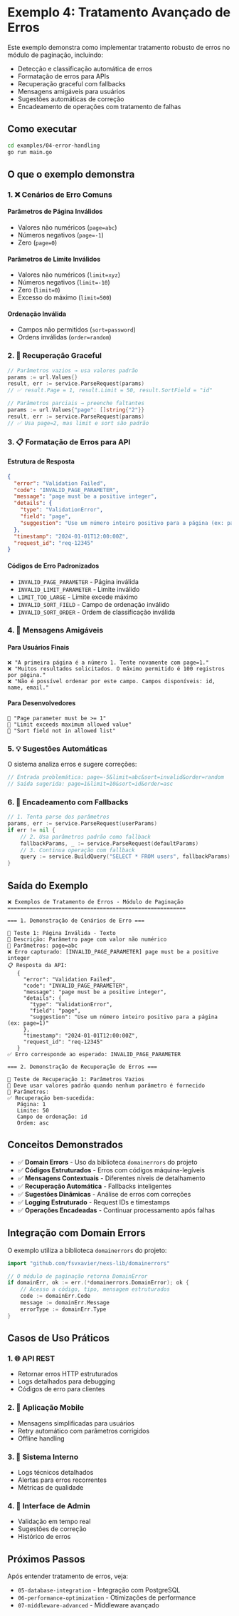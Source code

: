 # Exemplo 4: Tratamento Avançado de Erros

Este exemplo demonstra como implementar tratamento robusto de erros no módulo de paginação, incluindo:

- Detecção e classificação automática de erros
- Formatação de erros para APIs
- Recuperação graceful com fallbacks
- Mensagens amigáveis para usuários
- Sugestões automáticas de correção
- Encadeamento de operações com tratamento de falhas

## Como executar

```bash
cd examples/04-error-handling
go run main.go
```

## O que o exemplo demonstra

### 1. ❌ Cenários de Erro Comuns

#### Parâmetros de Página Inválidos
- Valores não numéricos (`page=abc`)
- Números negativos (`page=-1`)  
- Zero (`page=0`)

#### Parâmetros de Limite Inválidos
- Valores não numéricos (`limit=xyz`)
- Números negativos (`limit=-10`)
- Zero (`limit=0`)
- Excesso do máximo (`limit=500`)

#### Ordenação Inválida
- Campos não permitidos (`sort=password`)
- Ordens inválidas (`order=random`)

### 2. 🔄 Recuperação Graceful

```go
// Parâmetros vazios → usa valores padrão
params := url.Values{}
result, err := service.ParseRequest(params)
// ✅ result.Page = 1, result.Limit = 50, result.SortField = "id"

// Parâmetros parciais → preenche faltantes
params := url.Values{"page": []string{"2"}}
result, err := service.ParseRequest(params)
// ✅ Usa page=2, mas limit e sort são padrão
```

### 3. 📋 Formatação de Erros para API

#### Estrutura de Resposta
```json
{
  "error": "Validation Failed",
  "code": "INVALID_PAGE_PARAMETER", 
  "message": "page must be a positive integer",
  "details": {
    "type": "ValidationError",
    "field": "page",
    "suggestion": "Use um número inteiro positivo para a página (ex: page=1)"
  },
  "timestamp": "2024-01-01T12:00:00Z",
  "request_id": "req-12345"
}
```

#### Códigos de Erro Padronizados
- `INVALID_PAGE_PARAMETER` - Página inválida
- `INVALID_LIMIT_PARAMETER` - Limite inválido  
- `LIMIT_TOO_LARGE` - Limite excede máximo
- `INVALID_SORT_FIELD` - Campo de ordenação inválido
- `INVALID_SORT_ORDER` - Ordem de classificação inválida

### 4. 👤 Mensagens Amigáveis

#### Para Usuários Finais
```
❌ "A primeira página é a número 1. Tente novamente com page=1."
❌ "Muitos resultados solicitados. O máximo permitido é 100 registros por página."
❌ "Não é possível ordenar por este campo. Campos disponíveis: id, name, email."
```

#### Para Desenvolvedores
```
🔧 "Page parameter must be >= 1"
🔧 "Limit exceeds maximum allowed value" 
🔧 "Sort field not in allowed list"
```

### 5. 💡 Sugestões Automáticas

O sistema analiza erros e sugere correções:

```go
// Entrada problemática: page=-5&limit=abc&sort=invalid&order=random
// Saída sugerida: page=1&limit=10&sort=id&order=asc
```

### 6. 🔗 Encadeamento com Fallbacks

```go
// 1. Tenta parse dos parâmetros
params, err := service.ParseRequest(userParams)
if err != nil {
    // 2. Usa parâmetros padrão como fallback
    fallbackParams, _ := service.ParseRequest(defaultParams)
    // 3. Continua operação com fallback
    query := service.BuildQuery("SELECT * FROM users", fallbackParams)
}
```

## Saída do Exemplo

```
❌ Exemplos de Tratamento de Erros - Módulo de Paginação
========================================================

=== 1. Demonstração de Cenários de Erro ===

🧪 Teste 1: Página Inválida - Texto
📝 Descrição: Parâmetro page com valor não numérico
🔗 Parâmetros: page=abc
❌ Erro capturado: [INVALID_PAGE_PARAMETER] page must be a positive integer
📋 Resposta da API:
   {
     "error": "Validation Failed",
     "code": "INVALID_PAGE_PARAMETER",
     "message": "page must be a positive integer",
     "details": {
       "type": "ValidationError", 
       "field": "page",
       "suggestion": "Use um número inteiro positivo para a página (ex: page=1)"
     },
     "timestamp": "2024-01-01T12:00:00Z",
     "request_id": "req-12345"
   }
✅ Erro corresponde ao esperado: INVALID_PAGE_PARAMETER

=== 2. Demonstração de Recuperação de Erros ===

🔄 Teste de Recuperação 1: Parâmetros Vazios
📝 Deve usar valores padrão quando nenhum parâmetro é fornecido
🔗 Parâmetros: 
✅ Recuperação bem-sucedida:
   Página: 1
   Limite: 50
   Campo de ordenação: id
   Ordem: asc
```

## Conceitos Demonstrados

- ✅ **Domain Errors** - Uso da biblioteca `domainerrors` do projeto
- ✅ **Códigos Estruturados** - Erros com códigos máquina-legíveis
- ✅ **Mensagens Contextuais** - Diferentes níveis de detalhamento
- ✅ **Recuperação Automática** - Fallbacks inteligentes
- ✅ **Sugestões Dinâmicas** - Análise de erros com correções
- ✅ **Logging Estruturado** - Request IDs e timestamps
- ✅ **Operações Encadeadas** - Continuar processamento após falhas

## Integração com Domain Errors

O exemplo utiliza a biblioteca `domainerrors` do projeto:

```go
import "github.com/fsvxavier/nexs-lib/domainerrors"

// O módulo de paginação retorna DomainError
if domainErr, ok := err.(*domainerrors.DomainError); ok {
    // Acesso a código, tipo, mensagem estruturados
    code := domainErr.Code
    message := domainErr.Message
    errorType := domainErr.Type
}
```

## Casos de Uso Práticos

### 1. 🌐 API REST
- Retornar erros HTTP estruturados
- Logs detalhados para debugging
- Códigos de erro para clientes

### 2. 📱 Aplicação Mobile
- Mensagens simplificadas para usuários
- Retry automático com parâmetros corrigidos
- Offline handling

### 3. 🔧 Sistema Interno
- Logs técnicos detalhados
- Alertas para erros recorrentes
- Métricas de qualidade

### 4. 🎯 Interface de Admin
- Validação em tempo real
- Sugestões de correção
- Histórico de erros

## Próximos Passos

Após entender tratamento de erros, veja:
- `05-database-integration` - Integração com PostgreSQL
- `06-performance-optimization` - Otimizações de performance
- `07-middleware-advanced` - Middleware avançado
